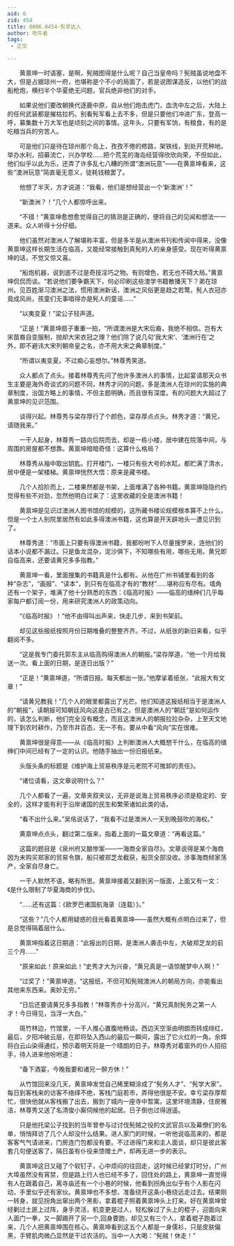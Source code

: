 ```yaml
---
aid: 6
zid: 454
title: 0006.0454-髡学达人
author: 吹牛者
tags: 
 - 正文

---
```




　　黄禀坤一时语塞，是啊，髡贼图得是什么呢？自己当皇帝吗？髡贼虽说地盘不大，但是占据琼州一府，也堪称是个不小的局面了，若是说图谋造反，以他们的战船枪炮，横扫半个华夏绝无问题，官兵绝非他们的对手。

　　如果说他们要改朝换代逐鹿中原，自从他们炮击虎门，血洗中左之后，大陆上的任何武装都是摧枯拉朽。别看髡军看上去不多，但是只要他们冲进广东，登高一呼，募集数十万大军也是顷刻之间的事情。这年头，只要有军饷，有粮食，有的是吃粮当兵的穷苦人。

　　可是他们只是待在琼州那个岛上，孜孜不倦的修路，架铁线，到处开荒种地，举办水利，招募流亡，兴办学校……把个荒芜的海岛经营得欣欣向荣，不但如此，他们似乎以此为乐，还弄了许多乱七八糟的所谓“澳洲玩意”――在黄禀坤看来，这些“澳洲玩意”简直毫无意义，徒耗钱粮罢了。

　　他想了半天，方才说道：“我看，他们是想经营出一个‘新澳洲’！”

　　“新澳洲？！”几个人都惊呼出来。

　　“不错！”黄禀坤愈想愈觉得自己的猜测是正确的，便将自己的见闻和想法一一道来。众人听得十分仔细。

　　他们虽然对澳洲人了解堪称丰富，但是多半是从澳洲书刊和传闻中得来，没像黄禀坤这样长期生活在临高，又能经常接触到真髡的人的亲身感受。现在听得黄禀坤的话，不觉又惊又喜。

　　“船炮机器，说到底不过是奇技淫巧之物。有则增色，若无也不碍大局。”黄禀坤侃侃而谈。“若说他们要争霸天下，何必印刷这些澳学书籍散播天下？弟在琼州。见百姓渐习澳洲之法，惯用澳洲新话，澳洲之风俗更是趋之若鹜，髡人衣冠亦竟成风尚，孩童们无事唱得亦是髡人的童谣……”

　　“以夷变夏！”梁公子轻声道。

　　“正是！”黄禀坤扇子重重一拍，“所谓澳洲是大宋后裔，我绝不相信。岂有大宋苗裔自变服制，抛却大宋衣冠之理？他们除了说几句‘我大宋’、‘澳洲行在’之外，即不避讳大宋列朝帝皇之名，亦不用大宋之典章制度。”

　　“所谓以夷变夏。不过痴心妄想尔。”林尊秀笑道。

　　众人都点了点头。接着林尊秀先问了他许多澳洲人的事情，比起宴请那天众书生主要是海外奇谈式的问题不同，林秀才问的问题，多是澳洲人在琼州的实施的典章制度，治国方略上的事情，不但主题明确，而且很有深度。有的问题大大超过了黄禀坤的见识范围。

　　谈得兴起。林尊秀与梁存厚行了个颜色，梁存厚点点头。林秀才道：“黄兄，请随我来。”

　　一干人起身，林尊秀一路向后院而去，却是一栋小楼，居中建在院落中间，与周围的房屋都不想靠。黄禀坤暗暗奇怪：这算什么格局？

　　林尊秀从袖中取出钥匙。打开楼门，一楼只有些大号的水缸。都贮满了清水，居中便是一架楼梯。黄禀坤恍然大悟：原来是藏书楼。

　　几个人拾阶而上，二楼果然都是书架，上面堆满了各种书籍。黄禀坤隐隐约约觉得有些不对劲，忽然他明白过来了：这里收藏的全是澳洲书籍！

　　黄禀坤是见识过澳洲人图书馆的规模的，这所藏书楼论规模根本算不上什么，但是一个士人别院里居然有如此多得澳洲书籍，这也算是开天辟地头一遭见识到了。

　　林尊秀道：“市面上只要有得澳洲书籍，我都吩咐下人尽量搜罗来，连他们的话本小说都不漏过。只是鱼龙混杂，泥沙俱下，不知哪些有用，哪些无用。黄兄即自临高来，还要请黄兄多多指教。”

　　黄禀坤一看，里面搜集的书籍真是什么都有。从他在广州书铺里看到的各种“杂志”，“画报”、“读本”，到只有在临高才有的“教材”……堪称应有尽有。墙角还有一个架子，堆满了他十分熟悉的东西：《临高时报》――临高的缙绅们几乎每家每户都订阅一份，用来研究澳洲人的政策动向。

　　“《临高时报》！”他不由得叫出声来，快走几步，来到书架前。

　　却见这些报纸按照月份日期堆叠的整整齐齐。不过，从纸张的新旧来看，似乎翻阅不多。

　　“这是我专门委托郭东主从临高购得澳洲人的朝报。”梁存厚道，“他一个月给我送一次。看上面的日期，是逐日出版？”

　　“正是！”黄禀坤道，“所谓日报。每天都出一张。”他摩挲着纸张，“此报大有文章！”

　　“请黄兄教我！”几个人的眼里都露出了光芒。他们知道这报纸相当于是澳洲人的“朝报”，读朝报可知朝廷风向这是古已有之。但是澳洲人的“朝廷”是如何运作的，该怎么判断，他们完全没有概念，而且这澳洲人的朝报拉拉杂杂，上至天文地理下到农时耕作，乃至市井百态，无一不有。要从中看“风向”实在很难。

　　黄禀坤很是得意――从《临高时报》上判断澳洲人大概想干什么，在临高的缙绅们中间已经有了一定的认识。他随手抽出一份旧报纸来。

　　头版头条的标题是《维护海上贸易秩序是元老院不可推卸的责任》。

　　“诸位请看，这文章说明什么？”

　　几个人都看了一遍，文章夹叙夹议，无非是说海上贸易秩序必须是稳定的、安全的，这样才能有利于沿岸诸国的民生和繁荣诸如此类的话，

　　“看不出什么来。”吴佲说话了，“我看不过是澳洲人一天到晚鼓吹的海权。”

　　黄禀坤点点头，翻过第二版来，指着上面的一篇文章道：“再看这篇。”

　　这篇的题目是《泉州府又酿惨案――一海商全家自尽》。文章说得是某个海商因为未购买郑家的贸易令旗，船只被郑芝龙截获，船货全部没收。涉事海商倾家荡产，全家自尽身亡。

　　一干人默然不语，略有所思。黄禀坤接着又翻到另一版面，上面又有一文：《是什么限制了华夏海商的步伐》。

　　“……还有这篇：《欧罗巴诸国航海录（连载）》。”

　　“这些？”几个人都用疑惑的目光看着黄禀坤――虽然大概有点明白过来了，但是总觉得隔着层什么。

　　黄禀坤指着这日期道：“此报出的日期，是澳洲人袭击中左，大破郑芝龙的前三个月……”

　　“原来如此！原来如此！”史秀才大为兴奋，“黄兄真是一语惊醒梦中人啊！”

　　“过奖了！”黄禀坤道，“这报纸，不但可知髡贼澳洲人的朝局方向，亦能看出其他来东西来。奥妙无穷。”

　　“日后还要请黄兄多多指教！”林尊秀亦十分高兴，“黄兄真耐髡务之第一人才！今日得见，当浮一大白。”

　　斑竹林边，竹馆里，一干人推心置腹地畅谈。西边天空渐由明朗而转成绯红，最后，夕阳冲破云层，在即将坠入西山的最后一瞬间，露出了它火红的一角。余辉将白云山染得通红，预示着明天将是一个晴朗的日子。林尊秀对着窗外的仆人招招手，待人进来他吩咐道：

　　“备下酒宴，今晚我要和诸兄一醉方休！”

　　从竹馆回来没几天，黄禀坤发觉自己稀里糊涂成了“髡务人才”、“髡学大家”。每日到客栈来的访客不络绎不绝，客栈门庭若市，弄得他很是不安。幸亏梁存厚帮忙，很快他就从客栈搬了出去，搬到了城内一座寺中暂寓。这里环境清静，住房雅洁，林尊秀又送了名清俊小厮伺候他的起居。日子倒也过得逍遥。

　　只是他托梁公子找到的当年曾参与过讨伐髡贼之役的文武官员以及幕僚们的名单，悄悄拜访了几个人却没什么结果。进人家门的时候，一听他说临高来的，都是客客气气请进来，门房连门包都没有要。不过进得门来和主人面谈，却只是彼此客套几句便送客了，隔日虽有仆役来馈赠土产，却再无进一步的表示。

　　黄禀坤这日又碰了个软钉子，心中烦闷的往回走，这时候已经掌灯时分，广州大埠虽然没有宵禁，但是路上行人也已经不多了，回住处的路上，黄禀坤一直觉得有人在跟着自己，离寺庙还有一个小巷的时候，他看到拐角出似乎有个人影在闪动，手里似乎还有家伙。黄禀坤也不多想，准备绕开这条小巷绕远走过去。结果刚一转身，就见拐角出窜出两个黑影，拿着棍子照着黄禀坤头上打来。好在黄禀坤曾经剿过土匪上过阵，身手灵活，机变更是过人，轻松躲过了头上的棍子，迎面向来人面门一拳，又一脚踢开了另一个,回身要跑，却见又有三个人，拿着棍子跑着过来，几个人把黄禀坤围在核心。黄禀坤看到这五个人都是一身儒衫，只是皮肤偏黑，手臂肌肉微凸显然是干过农活的。当中一人大喝：“髡贼！休走！”


